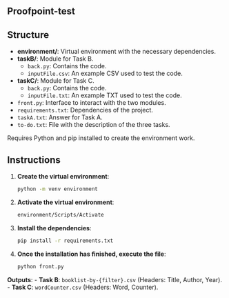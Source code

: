 ## Proofpoint-test

## Structure

- **environment/**: Virtual environment with the necessary dependencies.
- **taskB/**: Module for Task B.
    - `back.py`: Contains the code.
    - `inputFile.csv`: An example CSV used to test the code.
- **taskC/**: Module for Task C.
    - `back.py`: Contains the code.
    - `inputFile.txt`: An example TXT used to test the code.
- `front.py`: Interface to interact with the two modules.
- `requirements.txt`: Dependencies of the project.
- `taskA.txt`: Answer for Task A.
- `to-do.txt`: File with the description of the three tasks.

Requires Python and pip installed to create the environment work.

## Instructions

1. **Create the virtual environment**:
     ```bash
     python -m venv environment
     ```
2. **Activate the virtual environment**:
     ```bash
     environment/Scripts/Activate
     ```
3. **Install the dependencies**:
     ```bash
     pip install -r requirements.txt
     ```
4. **Once the installation has finished, execute the file**:
     ```bash
     python front.py
     ```
**Outputs**:
    - **Task B**: `booklist-by-{filter}.csv` (Headers: Title, Author, Year).
    - **Task C**: `wordCounter.csv` (Headers: Word, Counter).